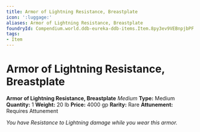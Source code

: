 ```yaml
---
title: Armor of Lightning Resistance, Breastplate
icon: ':luggage:'
aliases: Armor of Lightning Resistance, Breastplate
foundryId: Compendium.world.ddb-eureka-ddb-items.Item.8py3ev9VEBnpjbPF
tags:
- Item
---
```


# Armor of Lightning Resistance, Breastplate

**Armor of Lightning Resistance, Breastplate**
_Medium_
**Type:** Medium
**Quantity:** 1
**Weight:** 20 lb
**Price:** 4000 gp
**Rarity:** Rare
**Attunement:** Requires Attunement

*You have Resistance to Lightning damage while you wear this armor.*